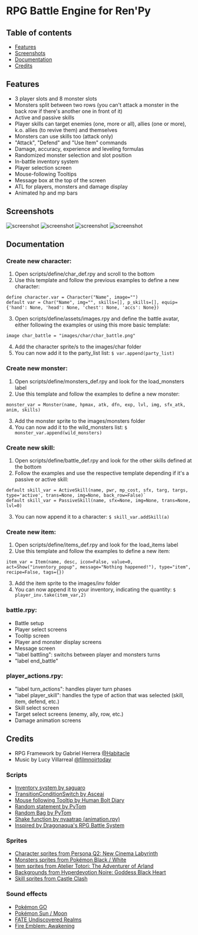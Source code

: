 # RPG Battle Engine for Ren'Py

## Table of contents
* [Features](#features)
* [Screenshots](#screenshots)
* [Documentation](#documentation)
* [Credits](#credits)

## Features
* 3 player slots and 8 monster slots
* Monsters split between two rows (you can't attack a monster in the back row if there's another one in front of it)
* Active and passive skills
* Player skills can target enemies (one, more or all), allies (one or more), k.o. allies (to revive them) and themselves
* Monsters can use skills too (attack only)
* "Attack", "Defend" and "Use Item" commands
* Damage, accuracy, experience and leveling formulas
* Randomized monster selection and slot position
* In-battle inventory system
* Player selection screen
* Mouse-following Tooltips
* Message box at the top of the screen
* ATL for players, monsters and damage display
* Animated hp and mp bars

## Screenshots

![screenshot](https://i.ibb.co/H2wmjgc/image.png)
![screenshot](https://i.ibb.co/FzfYpzp/image.png)
![screenshot](https://i.ibb.co/Ybpbd4G/image.png)
![screenshot](https://i.ibb.co/VJ10kcn/image.png)

## Documentation

### Create new character:
1. Open scripts/define/char_def.rpy and scroll to the bottom
2. Use this template and follow the previous examples to define a new character:
```
define character.var = Character("Name", image="")
default var = Char("Name", img="", skills=[], p_skills=[], equip={'hand': None, 'head': None, 'chest': None, 'accs': None})
```
3. Open scripts/define/assets/images.rpy and define the battle avatar, either following the examples or using this more basic template:
```
image char_battle = "images/char/char_battle.png"
```
4. Add the character sprite/s to the images/char folder
5. You can now add it to the party_list list:
`$ var.append(party_list)`

### Create new monster:
1. Open scripts/define/monsters_def.rpy and look for the load_monsters label
2. Use this template and follow the examples to define a new monster:
```
monster_var = Monster(name, hpmax, atk, dfn, exp, lvl, img, sfx_atk, anim, skills)
```
3. Add the monster sprite to the images/monsters folder
4. You can now add it to the wild_monsters list:
`$ monster_var.append(wild_monsters)`

### Create new skill:
1. Open scripts/define/battle_def.rpy and look for the other skills defined at the bottom
2. Follow the examples and use the respective template depending if it's a passive or active skill:
```
default skill_var = ActiveSkill(name, pwr, mp_cost, sfx, targ, targs, type='active', trans=None, img=None, back_row=False)`
default skill_var = PassiveSkill(name, sfx=None, img=None, trans=None, lvl=0)
```
3. You can now append it to a character:
`$ skill_var.addSkill(a)`

### Create new item:
1. Open scripts/define/items_def.rpy and look for the load_items label
2. Use this template and follow the examples to define a new item:
```
item_var = Item(name, desc, icon=False, value=0, act=Show("inventory_popup", message="Nothing happened!"), type="item", recipe=False, tags={})
```
3. Add the item sprite to the images/inv folder
4. You can now append it to your inventory, indicating the quantity:
`$ player_inv.take(item_var,2)`

### battle.rpy:
* Battle setup
* Player select screens
* Tooltip screen
* Player and monster display screens
* Message screen
* "label battling": switchs between player and monsters turns
* "label end_battle"

### player_actions.rpy:
* "label turn_actions": handles player turn phases
* "label player_skill": handles the type of action that was selected (skill, item, defend, etc.)
* Skill select screen
* Target select screens (enemy, ally, row, etc.)
* Damage animation screens

## Credits
* RPG Framework by Gabriel Herrera [@Habitacle](https://github.com/Habitacle)
* Music by Lucy Villarreal [@filmnoirtoday](https://www.instagram.com/filmnoirtoday/)

### Scripts
* [Inventory system by saguaro](https://lemmasoft.renai.us/forums/viewtopic.php?t=25579)
* [TransitionConditionSwitch by Asceai](https://lemmasoft.renai.us/forums/viewtopic.php?t=26612)
* [Mouse following Tooltip by Human Bolt Diary](https://lemmasoft.renai.us/forums/viewtopic.php?t=47205)
* [Random statement by PyTom](https://patreon.renpy.org/three-creator-defined-statements.html)
* [Random Bag by PyTom](https://patreon.renpy.org/python-tricks-2.html)
* [Shake function by nyaatrap (animation.rpy)](https://github.com/nyaatrap/renpy-utilities)
* [Inspired by Dragonaqua's RPG Battle System](https://lemmasoft.renai.us/forums/viewtopic.php?t=57105)

### Sprites
* [Character sprites from Persona Q2: New Cinema Labyrinth](https://www.spriters-resource.com/3ds/personaq2newcinemalabyrinth/sheet/124365/)
* [Monsters sprites from Pokémon Black / White](https://www.spriters-resource.com/ds_dsi/pokemonblackwhite/sheet/34111/)
* [Item sprites from Atelier Totori: The Adventurer of Arland](https://www.spriters-resource.com/playstation_3/ateliertotoritheadventurerofarland/sheet/67913/)
* [Backgrounds from Hyperdevotion Noire: Goddess Black Heart](https://www.spriters-resource.com/pc_computer/hyperdevotionnoire/sheet/78589/)
* [Skill sprites from Castle Clash](https://www.spriters-resource.com/mobile/castleclash/sheet/61773/)

### Sound effects
* [Pokémon GO](https://www.sounds-resource.com/mobile/pokemongo/sound/7823/)
* [Pokémon Sun / Moon](https://www.sounds-resource.com/3ds/pokemonsunmoon/sound/12170/)
* [FATE Undiscovered Realms](https://www.sounds-resource.com/pc_computer/fateundiscoveredrealms/sound/19238/)
* [Fire Emblem: Awakening](https://www.sounds-resource.com/3ds/fireemblemawakening/sound/8431/)
